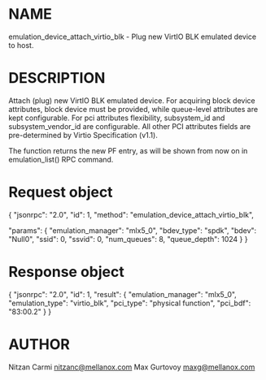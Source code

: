 # NAME

emulation_device_attach_virtio_blk - Plug new VirtIO BLK emulated device to host.

# DESCRIPTION

Attach (plug) new VirtIO BLK emulated device.
For acquiring block device attributes, block device must be provided,
while queue-level attributes are kept configurable.
For pci attributes flexibility, subsystem_id and subsystem_vendor_id
are configurable. All other PCI attributes fields are pre-determined
by Virtio Specification (v1.1).

The function returns the new PF entry, as will be shown from now on
in emulation_list() RPC command.

# Request object

{
  "jsonrpc": "2.0",
  "id": 1,
  "method": "emulation_device_attach_virtio_blk",

  "params": {
    "emulation_manager": "mlx5_0",
    "bdev_type": "spdk",
    "bdev": "Null0",
    "ssid": 0,
    "ssvid": 0,
    "num_queues": 8,
    "queue_depth": 1024
  }
}

# Response object

{
  "jsonrpc": "2.0",
  "id": 1,
  "result":
    {
      "emulation_manager": "mlx5_0",
      "emulation_type": "virtio_blk",
      "pci_type": "physical function",
      "pci_bdf": "83:00.2"
    }
}


# AUTHOR

Nitzan Carmi <nitzanc@mellanox.com>
Max Gurtovoy <maxg@mellanox.com>
